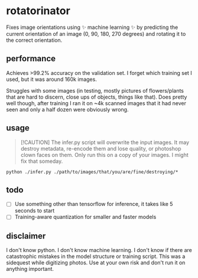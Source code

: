 # rotatorinator

Fixes image orientations using ✨ machine learning ✨ by predicting the current orientation of an image (0, 90, 180, 270 degrees) and rotating it to the correct orientation.

## performance

Achieves >99.2% accuracy on the validation set. 
I forget which training set I used, but it was around 160k images.

Struggles with some images (in testing, mostly pictures of flowers/plants that are hard to discern, close ups of objects, things like that).
Does pretty well though, after training I ran it on ~4k scanned images that it had never seen and only a half dozen were obviously wrong.

## usage

> [!CAUTION] The infer.py script will overwrite the input images. It may destroy metadata, re-encode them and lose quality, or photoshop clown faces on them. Only run this on a copy of your images. I might fix that someday.

`python ./infer.py ./path/to/images/that/you/are/fine/destroying/*`

## todo

- [ ] Use something other than tensorflow for inference, it takes like 5 seconds to start
- [ ] Training-aware quantization for smaller and faster models

## disclaimer

I don't know python. I don't know machine learning. I don't know if there are catastrophic mistakes in the model structure or training script. This was a sidequest while digitizing photos. Use at your own risk and don't run it on anything important. 